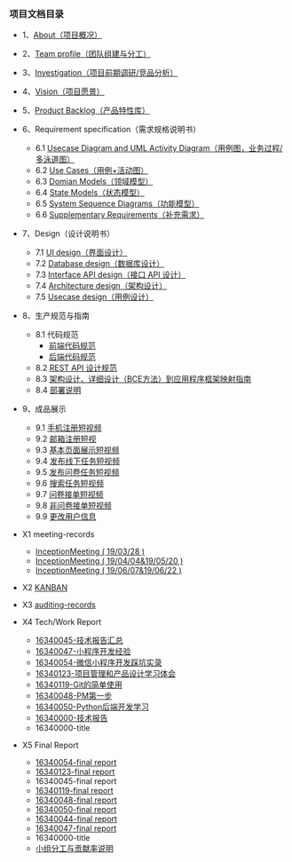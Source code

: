 ### 项目文档目录
* 1、[About（项目概况）](/doc/Documents/About.md)
* 2、[Team profile（团队组建与分工）](doc/Documents/team-profile.md)
* 3、[Investigation（项目前期调研/竞品分析）](doc/Documents/Investigation.md)
* 4、[Vision（项目愿景）](doc/Documents/Vision项目愿景.md)
* 5、[Product Backlog（产品特性库）](doc/Documents/ProductBacklog.md)
* 6、Requirement specification（需求规格说明书）
    * 6.1 [Usecase Diagram and UML Activity Diagram（用例图，业务过程/多泳道图）](doc/Documents/UsecaseDiagram和泳道图.md)
    * 6.2 [Use Cases（用例+活动图）](doc/Documents/UseCases用例+活动图.md)
    * 6.3 [Domian Models（领域模型）](doc/Documents/domian.md)
    * 6.4 [State Models（状态模型）](doc/Documents/StateModels.md)
    * 6.5 [System Sequence Diagrams（功能模型）](doc/Documents/SystemSequenceDiagrams.md)
    * 6.6 [Supplementary Requirements（补充需求）](/doc/Documents/SupplementaryRequirements.md)
* 7、Design（设计说明书）
    * 7.1 [UI design（界面设计）](doc/Documents/UIdesign.md)
    * 7.2 [Database design（数据库设计）](doc/Documents/数据库设计ER图.md)
    * 7.3 [Interface API design（接口 API 设计）](server/API调用文档.md)
    * 7.4 [Architecture design（架构设计）](doc/Documents/Architecturedesign.md)
    * 7.5 [Usecase design（用例设计）](doc/Documents/BCE.md)
* 8、生产规范与指南
    * 8.1 代码规范
      - [前端代码规范](doc/Documents/前端代码规范.md)
      - [后端代码规范](doc/Documents/后端代码规范.md)
    * 8.2 [REST API 设计规范](doc/Documents/RestfulAPI的设计规范.md)
    * 8.3 [架构设计、详细设计（BCE方法）到应用程序框架映射指南](doc/Documents/框架目录设计与逻辑架构与ECB的关系.md)
    * 8.4 [部署说明](doc/Documents/安装部署说明.md)
* 9、成品展示
    * 9.1 [手机注册短视频](https://github.com/sysucodingfarmers/MakeMoney/blob/master/doc/Documents/pictures/%E6%89%8B%E6%9C%BA%E6%B3%A8%E5%86%8C.mov)
    * 9.2 [邮箱注册短视](https://github.com/sysucodingfarmers/MakeMoney/blob/master/doc/Documents/pictures/%E9%82%AE%E7%AE%B1%E6%B3%A8%E5%86%8C.mov)
    * 9.3 [基本页面展示短视频](https://github.com/sysucodingfarmers/MakeMoney/blob/master/doc/Documents/pictures/%E5%9F%BA%E6%9C%AC%E9%A1%B5%E9%9D%A2%E5%B1%95%E7%A4%BA.mov)
    * 9.4 [发布线下任务短视频](https://github.com/sysucodingfarmers/MakeMoney/blob/master/doc/Documents/pictures/%E5%8F%91%E5%B8%83%E7%BA%BF%E4%B8%8B%E4%BB%BB%E5%8A%A1.mov)
    * 9.5 [发布问卷任务短视频](https://github.com/sysucodingfarmers/MakeMoney/blob/master/doc/Documents/pictures/%E5%8F%91%E5%B8%83%E9%97%AE%E5%8D%B7%E4%BB%BB%E5%8A%A1.mov)
    * 9.6 [搜索任务短视频](https://github.com/sysucodingfarmers/MakeMoney/blob/master/doc/Documents/pictures/%E6%90%9C%E7%B4%A2%E6%9F%A5%E8%AF%A2%E4%BB%BB%E5%8A%A1.mov)
    * 9.7 [问卷接单短视频](https://github.com/sysucodingfarmers/MakeMoney/blob/master/doc/Documents/pictures/%E9%97%AE%E5%8D%B7%E6%8E%A5%E5%8D%95.mov)
    * 9.8 [非问卷接单短视频](https://github.com/sysucodingfarmers/MakeMoney/blob/master/doc/Documents/pictures/%E9%9D%9E%E9%97%AE%E5%8D%B7%E6%8E%A5%E5%8D%95.mov)
    * 9.9 [更改用户信息](https://github.com/sysucodingfarmers/MakeMoney/blob/master/doc/Documents/pictures/%E6%9B%B4%E6%94%B9%E7%94%A8%E6%88%B7%E4%BF%A1%E6%81%AF.mov)
* X1 meeting-records
    - [InceptionMeeting ( 19/03/28 ) ](https://github.com/sysucodingfarmers/MakeMoney/blob/master/doc/Meeting-Records/InceptionMeeting(0328).md)
    - [InceptionMeeting ( 19/04/04&19/05/20 ) ](https://github.com/sysucodingfarmers/MakeMoney/blob/master/doc/Meeting-Records/InceptionMeeting(0404%260520).md)
    - [InceptionMeeting ( 19/06/07&19/06/22 ) ](https://github.com/sysucodingfarmers/MakeMoney/blob/master/doc/Meeting-Records/InceptionMeeting(0607%260622).md)
    
* X2 [KANBAN](https://github.com/sysucodingfarmers/MakeMoney/projects)
* X3 [auditing-records](https://github.com/sysucodingfarmers/MakeMoney/issues)
* X4 Tech/Work Report
    * [16340045-技术报告汇总](https://github.com/cxh666/MakeMoney/tree/master/Tech%20Report)
    * [16340047-小程序开发经验](https://hoolchen.github.io/2019/06/29/%E5%B0%8F%E7%A8%8B%E5%BA%8F%E5%89%8D%E7%AB%AF%E5%BC%80%E5%8F%91%E7%BB%8F%E9%AA%8C/)
    * [16340054-微信小程序开发踩坑实录](https://zhuanlan.zhihu.com/p/71616498)
    * [16340123-项目管理和产品设计学习体会](https://blog.csdn.net/weixin_36313766/article/details/94167196)
    * [16340119-Git的简单使用](https://blog.csdn.net/NicoleRose/article/details/93884021)
    * [16340048-PM第一步](https://vyychenyy.github.io/2019/06/28/WorkReport.html)
    * [16340050-Python后端开发学习](https://blog.csdn.net/NNNeil_TK/article/details/94340349)
    * [16340000-技术报告](https://blog.csdn.net/o_0_prr/article/details/94360828)
    * 16340000-title
* X5 Final Report
    * [16340054-final report](https://zhuanlan.zhihu.com/p/71642795) 
    * [16340123-final report](https://github.com/Breeze16/mess/blob/master/%E4%B8%AA%E4%BA%BA%E5%BF%83%E5%BE%97.md)
    * 16340045-final report
    * [16340119-final report](https://blog.csdn.net/NicoleRose/article/details/93890446)
    * [16340048-final report](https://vyychenyy.github.io/2019/06/28/FinalReport.html)
    * [16340050-final report](https://blog.csdn.net/NNNeil_TK/article/details/94340257)
    * [16340044-final report](https://blog.csdn.net/o_0_prr/article/details/94360816)
    * [16340047-final report](https://hoolchen.github.io/2019/06/29/%E5%B0%8F%E7%A8%8B%E5%BA%8F%E5%89%8D%E7%AB%AF%E5%BC%80%E5%8F%91%E7%BB%8F%E9%AA%8C/)
    * 16340000-title
    * [小组分工与贡献率说明](doc/Documents/小组分工与贡献率说明.md)
